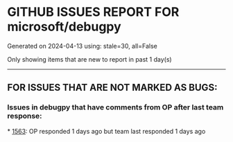
# GITHUB ISSUES REPORT FOR microsoft/debugpy


Generated on 2024-04-13 using: stale=30, all=False


Only showing items that are new to report in past 1 day(s)


---

## FOR ISSUES THAT ARE NOT MARKED AS BUGS:


### Issues in debugpy that have comments from OP after last team response:


\* [1563](https://github.com/microsoft/debugpy/issues/1563 "FEAT: Support ipython's `_repr_*_()` protocol"): OP responded 1 days ago but team last responded 1 days ago

